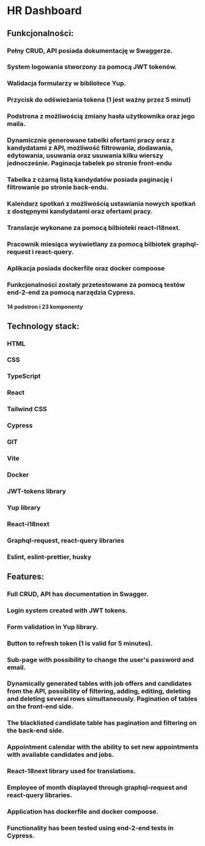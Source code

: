 # HR Dashboard

## Funkcjonalności:
### Pełny CRUD, API posiada dokumentację w Swaggerze.
### System logowania stworzony za pomocą JWT tokenów.
### Walidacja formularzy w bibliotece Yup.
### Przycisk do odświeżania tokena (1 jest ważny przez 5 minut)
### Podstrona z możliwością zmiany hasła użytkownika oraz jego maila.
### Dynamicznie generowane tabelki ofertami pracy oraz z kandydatami z API, możliwość filtrowania, dodawania, edytowania, usuwania oraz usuwania kilku wierszy jednocześnie. Paginacja tabelek po stronie front-endu
### Tabelka z czarną listą kandydatów posiada paginację i filtrowanie po stronie back-endu.
### Kalendarz spotkań z możliwością ustawiania nowych spotkań z dostępnymi kandydatami oraz ofertami pracy.
### Translacje wykonane za pomocą bilbioteki react-i18next.
### Pracownik miesiąca wyświetlany za pomocą bilbiotek graphql-request i react-query.
### Aplikacja posiada dockerfile oraz docker compoose
### Funkcjonalności zostały przetestowane za pomocą testów end-2-end za pomocą narzędzia Cypress.


#### 14 podstron i 23 komponenty

## Technology stack:
### HTML
### CSS
### TypeScript
### React
### Tailwind CSS
### Cypress
### GIT
### Vite
### Docker
### JWT-tokens library
### Yup library
### React-i18next
### Graphql-request, react-query libraries
### Eslint, eslint-prettier, husky

## Features:
### Full CRUD, API has documentation in Swagger.
### Login system created with JWT tokens.
### Form validation in Yup library.
### Button to refresh token (1 is valid for 5 minutes).
### Sub-page with possibility to change the user's password and email.
### Dynamically generated tables with job offers and candidates from the API, possibility of filtering, adding, editing, deleting and deleting several rows simultaneously. Pagination of tables on the front-end side.
### The blacklisted candidate table has pagination and filtering on the back-end side.
### Appointment calendar with the ability to set new appointments with available candidates and jobs.
### React-18next library used for translations.
### Employee of month displayed through graphql-request and react-query libraries.
### Application has dockerfile and docker compoose.
### Functionality has been tested using end-2-end tests in Cypress.

